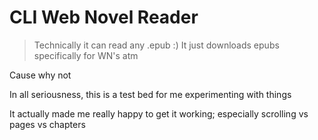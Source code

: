 # CLI Web Novel Reader

> Technically it can read any .epub :) 
> It just downloads epubs specifically for WN's atm

Cause why not

In all seriousness, this is a test bed for me experimenting with things

It actually made me really happy to get it working; especially scrolling vs pages vs chapters
